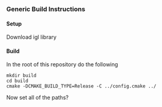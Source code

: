 ### Generic Build Instructions ###

#### Setup ####

Download igl library

#### Build ####

In the root of this repository do the following

    mkdir build
    cd build
    cmake -DCMAKE_BUILD_TYPE=Release -C ../config.cmake ../

Now set all of the paths?

